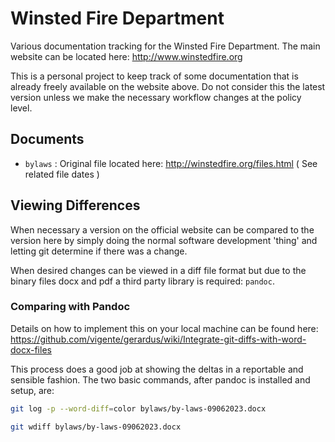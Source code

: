 # Winsted Fire Department
Various documentation tracking for the Winsted Fire Department.  The main website can be located here: http://www.winstedfire.org

This is a personal project to keep track of some documentation that is already freely available on the website above.  Do not consider this the latest version unless we make the necessary workflow changes at the policy level.

## Documents
- `bylaws` : Original file located here: http://winstedfire.org/files.html ( See related file dates )


## Viewing Differences
When necessary a version on the official website can be compared to the version here by simply doing the normal software development 'thing' and letting git determine if there was a change.

When desired changes can be viewed in a diff file format but due to the binary files docx and pdf a third party library is required: `pandoc`.

### Comparing with Pandoc
Details on how to implement this on your local machine can be found here: https://github.com/vigente/gerardus/wiki/Integrate-git-diffs-with-word-docx-files  

This process does a good job at showing the deltas in a reportable and sensible fashion.  The two basic commands, after pandoc is installed and setup, are:

```bash
git log -p --word-diff=color bylaws/by-laws-09062023.docx 
```

```bash
git wdiff bylaws/by-laws-09062023.docx
```



